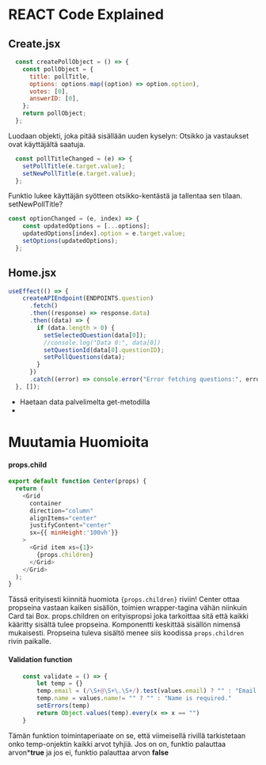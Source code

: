 # REACT Code Explained

## Create.jsx

```javascript
  const createPollObject = () => {
    const pollObject = {
      title: pollTitle,
      options: options.map((option) => option.option),
      votes: [0],
      answerID: [0],
    };
    return pollObject;
  };
```
Luodaan objekti, joka pitää sisällään uuden kyselyn: Otsikko ja vastaukset ovat käyttäjältä saatuja.  
  

```javascript
  const pollTitleChanged = (e) => {
    setPollTitle(e.target.value);
    setNewPollTitle(e.target.value);
  };
```
Funktio lukee käyttäjän syötteen otsikko-kentästä ja tallentaa sen tilaan.  
setNewPollTitle?  

```javascript
const optionChanged = (e, index) => {
    const updatedOptions = [...options];
    updatedOptions[index].option = e.target.value;
    setOptions(updatedOptions);
  };
```

## Home.jsx

```javascript
useEffect(() => {
    createAPIEndpoint(ENDPOINTS.question)
      .fetch()
      .then((response) => response.data)
      .then((data) => {
        if (data.length > 0) {
          setSelectedQuestion(data[0]);
          //console.log("Data 0:", data[0])
          setQuestionId(data[0].questionID);
          setPollQuestions(data);
        }
      })
      .catch((error) => console.error("Error fetching questions:", error));
  }, []);
```
* Haetaan data palvelimelta get-metodilla
* 

# Muutamia Huomioita

#### props.child

```javascript
export default function Center(props) {
  return (
    <Grid
      container
      direction="column"
      alignItems="center"
      justifyContent="center"
      sx={{ minHeight:'100vh'}}
    >
      <Grid item xs={1}>
        {props.children}
      </Grid>
    </Grid>
  );
}
```
Tässä erityisesti kiinnitä huomiota ```{props.children}``` riviin! Center ottaa propseina vastaan kaiken sisällön, toimien wrapper-tagina vähän niinkuin Card tai Box. props.children on erityispropsi joka tarkoittaa sitä että kaikki kääritty sisältä tulee propseina. Komponentti keskittää sisällön nimensä mukaisesti. Propseina tuleva sisältö menee siis koodissa ```props.children``` rivin paikalle.

#### Validation function

```javascript
    const validate = () => {
        let temp = {}
        temp.email = (/\S+@\S+\.\S+/).test(values.email) ? "" : "Email is not valid."
        temp.name = values.name!= "" ? "" : "Name is required."
        setErrors(temp)
        return Object.values(temp).every(x => x == "")
    }
```
Tämän funktion toimintaperiaate on se, että viimeisellä rivillä tarkistetaan onko temp-onjektin kaikki arvot tyhjiä. Jos on on, funktio palauttaa arvon***true** ja jos ei, funktio palauttaa arvon **false**
